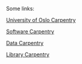 Some links:

[University of Oslo Carpentry](http://www.uio.no/english/for-employees/support/research/research-data/training/carpentry/)

[Software Carpentry](software-carpentry.org)

[Data Carpentry](datacarpentry.org)

[Library Carpentry](https://librarycarpentry.github.io/)